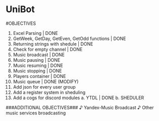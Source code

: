 # UniBot

#OBJECTIVES

1.  Excel Parsing                              | DONE
2.  GetWeek, GetDay, GetEven, GetOdd functions | DONE
3.  Returning strings with shedule             | DONE
4.  Check for empty channel                    | DONE
5.  Music broadcast                            | DONE
6.  Music pausing                              | DONE
7.  Music resuming                             | DONE
8.  Music stopping                             | DONE
9.  Players container                          | DONE
10. Music queue                                | DONE (MODIFY)
11. Add json for every user group
12. Add a register system in sheduling
13. Add a cogs for discord modules
    a. YTDL                                    | DONE
    b. SHEDULER


###ADDITIONAL OBJECTIVES###
♪ Yandex-Music Broadcast
♪ Other music services broadcasting
